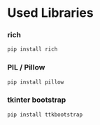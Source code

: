 # Used Libraries 
### rich
```python
pip install rich
 ```
### PIL / Pillow

```python
pip install pillow
```
### tkinter bootstrap

```python
pip install ttkbootstrap
```
